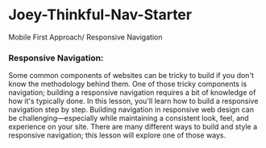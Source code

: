# Joey-Thinkful-Nav-Starter
Mobile First Approach/ Responsive Navigation



### Responsive Navigation:
<p>
Some common components of websites can be tricky to build if you don't know the methodology behind them. One of those tricky components is navigation; building a responsive navigation requires a bit of knowledge of how it's typically done. In this lesson, you'll learn how to build a responsive navigation step by step.
Building navigation in responsive web design can be challenging—especially while maintaining a consistent look, feel, and experience on your site. There are many different ways to build and style a responsive navigation; this lesson will explore one of those ways.
</p>
